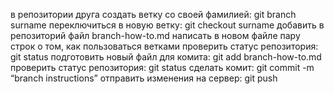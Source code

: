 в репозитории друга создать ветку со своей фамилией: git branch surname
переключиться в новую ветку: git checkout surname
добавить в репозиторий файл branch-how-to.md
написать в новом файле пару строк о том, как пользоваться ветками
проверить статус репозитория: git status
подготовить новый файл для комита: git add branch-how-to.md
проверить статус репозитория: git status
сделать комит: git commit -m “branch instructions”
отправить изменения на сервер: git push
